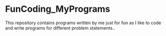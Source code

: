 # FunCoding_MyPrograms
This repository contains programs written by me just for fun as I like to code and write programs for different problem statements..
